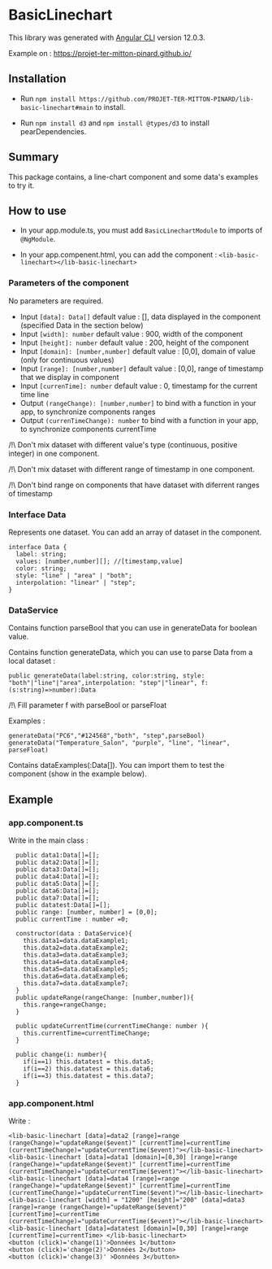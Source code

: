 # BasicLinechart

This library was generated with [Angular CLI](https://github.com/angular/angular-cli) version 12.0.3.

Example on : <a href="https://projet-ter-mitton-pinard.github.io/"> https://projet-ter-mitton-pinard.github.io/</a>

## Installation

- Run `npm install https://github.com/PROJET-TER-MITTON-PINARD/lib-basic-linechart#main` to install.

- Run `npm install d3` and `npm install @types/d3` to install pearDependencies.

## Summary 

This package contains, a line-chart component and some data's examples to try it.

## How to use 

- In your app.module.ts, you must add ```BasicLinechartModule``` to imports of ```@NgModule```. 

- In your app.compenent.html, you can add the component : ```<lib-basic-linechart></lib-basic-linechart>```

### Parameters of the component

No parameters are required.

- Input ```[data]: Data[]``` default value : [], data displayed in the component (specified Data in the section below)
- Input ```[width]: number``` default value : 900, width of the component
- Input ```[height]: number``` default value : 200, height of the component
- Input ```[domain]: [number,number]``` default value : [0,0], domain of value (only for continuous values)
- Input ```[range]: [number,number]``` default value : [0,0], range of timestamp that we display in component 
- Input ```[currenTime]: number``` default value : 0, timestamp for the current time line
- Output ```(rangeChange): [number,number]``` to bind with a function in your app, to synchronize components ranges 
- Output ```(currenTimeChange): number``` to bind with a function in your app, to synchronize components currentTime 

/!\ Don't mix dataset with different value's type (continuous, positive integer) in one component.

/!\ Don't mix dataset with different range of timestamp in one component.

/!\ Don't bind range on components that have dataset with diferrent ranges of timestamp

### Interface Data

Represents one dataset. You can add an array of dataset in the component.
```
interface Data {
  label: string;
  values: [number,number][]; //[timestamp,value]
  color: string;
  style: "line" | "area" | "both";
  interpolation: "linear" | "step";
}
```

### DataService

Contains function parseBool that you can use in generateData for boolean value.

Contains function generateData, which you can use to parse Data from a local dataset :
```
public generateData(label:string, color:string, style: "both"|"line"|"area",interpolation: "step"|"linear", f: (s:string)=>number):Data
```
/!\ Fill parameter f with parseBool or parseFloat

Examples : 
```
generateData("PC6","#124568","both", "step",parseBool)
generateData("Temperature_Salon", "purple", "line", "linear", parseFloat)
```

Contains dataExamples(:Data[]). You can import them to test the component (show in the example below).

## Example 

### app.component.ts

Write in the main class :
```
  public data1:Data[]=[];
  public data2:Data[]=[];
  public data3:Data[]=[];
  public data4:Data[]=[];
  public data5:Data[]=[];
  public data6:Data[]=[];
  public data7:Data[]=[];
  public datatest:Data[]=[];
  public range: [number, number] = [0,0];
  public currentTime : number =0;

  constructor(data : DataService){
    this.data1=data.dataExample1;
    this.data2=data.dataExample2;
    this.data3=data.dataExample3;
    this.data4=data.dataExample4;
    this.data5=data.dataExample5;
    this.data6=data.dataExample6;
    this.data7=data.dataExample7;
  }
  public updateRange(rangeChange: [number,number]){
    this.range=rangeChange;
  }

  public updateCurrentTime(currentTimeChange: number ){
    this.currentTime=currentTimeChange;
  }
  
  public change(i: number){
    if(i==1) this.datatest = this.data5;
    if(i==2) this.datatest = this.data6;
    if(i==3) this.datatest = this.data7;
  }
```

### app.component.html

Write :
```
<lib-basic-linechart [data]=data2 [range]=range (rangeChange)="updateRange($event)" [currentTime]=currentTime (currentTimeChange)="updateCurrentTime($event)"></lib-basic-linechart>
<lib-basic-linechart [data]=data1 [domain]=[0,30] [range]=range (rangeChange)="updateRange($event)" [currentTime]=currentTime (currentTimeChange)="updateCurrentTime($event)"></lib-basic-linechart>
<lib-basic-linechart [data]=data4 [range]=range (rangeChange)="updateRange($event)" [currentTime]=currentTime (currentTimeChange)="updateCurrentTime($event)"></lib-basic-linechart>
<lib-basic-linechart [width] = "1200" [height]="200" [data]=data3 [range]=range (rangeChange)="updateRange($event)" [currentTime]=currentTime (currentTimeChange)="updateCurrentTime($event)"></lib-basic-linechart>
<lib-basic-linechart [data]=datatest [domain]=[0,30] [range]=range [currentTime]=currentTime> </lib-basic-linechart>
<button (click)='change(1)'>Données 1</button>
<button (click)='change(2)'>Données 2</button>
<button (click)='change(3)' >Données 3</button>
```